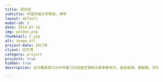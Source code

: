 ```yaml
---
title: 周月亮
subtitle: 中国传媒大学教授，博导
layout: default
modal-id: 3
date: 2014-07-16
img: golden.png
thumbnail: 3.jpg
alt: image-alt
project-date: 2017年
client: 何宇清
category: project
projects: true
hidden: true
description: 这大概是首次允许带着刀剑进故宫录制太极拳教学片。由张峻峰、黄毓鹏、何宇清分别演练。张峻峰，中国武术七段，央视传统杨式太极拳教学节目的特邀老师，中国武协审定的吴式太极拳段位制教程的编著和演示范者，1971年出生于北京，习练太极拳三十余年。搜索《我在故宫打太极》即可观看所有视频。

---
```

